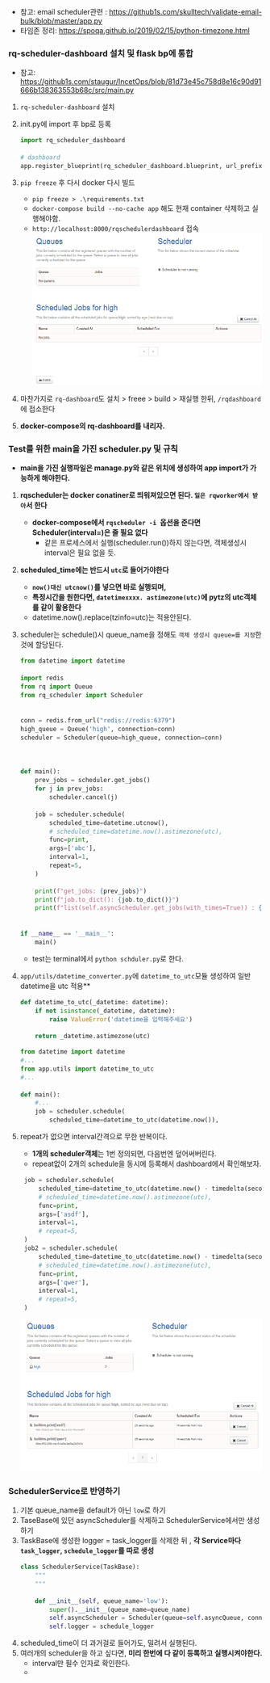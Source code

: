 - 참고: email scheduler관련 : https://github1s.com/skulltech/validate-email-bulk/blob/master/app.py
- 타임존 정리: https://spoqa.github.io/2019/02/15/python-timezone.html
### rq-scheduler-dashboard 설치 및 flask bp에 통합
- 참고: https://github1s.com/staugur/IncetOps/blob/81d73e45c758d8e16c90d91666b138363553b68c/src/main.py
1. `rq-scheduler-dashboard` 설치
2. init.py에 import 후 bp로 등록
   ```python
   import rq_scheduler_dashboard
   
   # dashboard
   app.register_blueprint(rq_scheduler_dashboard.blueprint, url_prefix="/rqschedulerdashboard")
   ```
3. `pip freeze` 후 다시 docker 다시 빌드
   - `pip freeze > .\requirements.txt`
   - `docker-compose build --no-cache app` 해도 현재 container 삭제하고 실행해야함.
   - `http://localhost:8000/rqschedulerdashboard` 접속
   ![img.png](images/dashboard_with_bp.png)
   


4. 마찬가지로 `rq-dashboard`도 설치 > freee > build > 재실행 한뒤, `/rqdashboard`에 접소한다

5. **docker-compose의 rq-dashboard를 내리자.**
### Test를 위한 main을 가진 scheduler.py 및 규칙
- **main을 가진  실행파일은 manage.py와 같은 위치에 생성하여 app import가 가능하게 해야한다.**

1. **rqscheduler는 docker conatiner로 띄워져있으면 된다. `일은 rqworker에서 받아`서 한다**
   - **docker-compose에서 `rqscheduler -i `옵션을 준다면 Scheduler(interval=)은 줄 필요 없다**
     - 같은 프로세스에서 실행(scheduler.run())하지 않는다면, 객체생성시 interval은 필요 없을 듯. 
2. **scheduled_time에는 반드시 `utc`로 들어가야한다**
   - **`now()대신 utcnow()`를 넣으면 바로 실행되며,**
   - **특정시간을 원한다면, `datetimexxxx. astimezone(utc)`에 pytz의 utc객체를 같이 활용한다**
   - datetime.now().replace(tzinfo=utc)는 적용안된다.
3. scheduler는 schedule()시 queue_name을 정해도 `객체 생성시 queue=를 지정`한 것에 할당된다.
    ```python
    from datetime import datetime
    
    import redis
    from rq import Queue
    from rq_scheduler import Scheduler
    
    
    conn = redis.from_url("redis://redis:6379")
    high_queue = Queue('high', connection=conn)
    scheduler = Scheduler(queue=high_queue, connection=conn)
    
    
    
    def main():
        prev_jobs = scheduler.get_jobs()
        for j in prev_jobs:
            scheduler.cancel(j)
    
        job = scheduler.schedule(
            scheduled_time=datetime.utcnow(),
            # scheduled_time=datetime.now().astimezone(utc),
            func=print,
            args=['abc'],
            interval=1,
            repeat=5,
        )
    
        print(f"get_jobs: {prev_jobs}")
        print(f"job.to_dict(): {job.to_dict()}")
        print(f"list(self.asyncScheduler.get_jobs(with_times=True)) : {list(scheduler.get_jobs(with_times=True))}")
    
    
    if __name__ == '__main__':
        main()
    ```
    - test는 terminal에서 `python schduler.py`로 한다.

4. `app/utils/datetime_converter.py`에 `datetime_to_utc`모듈 생성하여 일반 datetime을 utc 적용**
   ```python
   def datetime_to_utc(_datetime: datetime):
       if not isinstance(_datetime, datetime):
           raise ValueError('datetime을 입력해주세요')
   
       return _datetime.astimezone(utc)
   ```
   ```python
   from datetime import datetime
   #...
   from app.utils import datetime_to_utc
   #...
   
   def main():
       #...
       job = scheduler.schedule(
           scheduled_time=datetime_to_utc(datetime.now()),
   ```
      
5. repeat가 없으면 interval간격으로 무한 반복이다.
   - **1개의 scheduler객체**는 1번 정의되면, 다음번엔 덮어써버린다.
   - repeat없이 2개의 schedule을 동시에 등록해서 dashboard에서 확인해보자.
   ```python
    job = scheduler.schedule(
        scheduled_time=datetime_to_utc(datetime.now() - timedelta(seconds=30)),
        # scheduled_time=datetime.now().astimezone(utc),
        func=print,
        args=['asdf'],
        interval=1,
        # repeat=5,
    )
    job2 = scheduler.schedule(
        scheduled_time=datetime_to_utc(datetime.now() - timedelta(seconds=30)),
        # scheduled_time=datetime.now().astimezone(utc),
        func=print,
        args=['qwer'],
        interval=1,
        # repeat=5,
    )
   ```
   ![img.png](images/dashboard_with_bp2.png)

### SchedulerService로 반영하기
1. 기본 queue_name을 default가 아닌 `low`로 하기
2. TaseBase에 있던 asyncScheduler를 삭제하고 SchedulerService에서만 생성하기
3. TaskBase에 생성한 logger = task_logger를 삭제한 뒤 , **각 Service마다 `task_logger`, `schedule_logger`를 따로 생성**
   ```python
   class SchedulerService(TaskBase):
       """
       """
   
       def __init__(self, queue_name='low'):
           super().__init__(queue_name=queue_name)
           self.asyncScheduler = Scheduler(queue=self.asyncQueue, connection=self.redis, interval=5)
           self.logger = schedule_logger
   ```
4. scheduled_time이 더 과거걸로 들어가도, 밀려서 실행된다.
5. 여러개의 scheduler을 하고 싶다면, **미리 한번에 다 같이 등록하고 실행시켜야한다.**
   - interval만 필수 인자로 확인한다.
   - 
   

